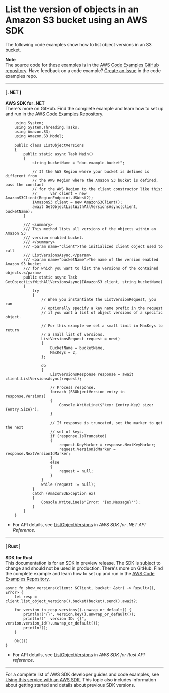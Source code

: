 # List the version of objects in an Amazon S3 bucket using an AWS SDK<a name="example_s3_ListObjectVersions_section"></a>

The following code examples show how to list object versions in an S3 bucket\.

**Note**  
The source code for these examples is in the [AWS Code Examples GitHub repository](https://github.com/awsdocs/aws-doc-sdk-examples)\. Have feedback on a code example? [Create an Issue](https://github.com/awsdocs/aws-doc-sdk-examples/issues/new/choose) in the code examples repo\. 

------
#### [ \.NET ]

**AWS SDK for \.NET**  
 There's more on GitHub\. Find the complete example and learn how to set up and run in the [AWS Code Examples Repository](https://github.com/awsdocs/aws-doc-sdk-examples/tree/main/dotnetv3/S3#code-examples)\. 
  

```
    using System;
    using System.Threading.Tasks;
    using Amazon.S3;
    using Amazon.S3.Model;

    public class ListObjectVersions
    {
        public static async Task Main()
        {
            string bucketName = "doc-example-bucket";

            // If the AWS Region where your bucket is defined is different from
            // the AWS Region where the Amazon S3 bucket is defined, pass the constant
            // for the AWS Region to the client constructor like this:
            //      var client = new AmazonS3Client(RegionEndpoint.USWest2);
            IAmazonS3 client = new AmazonS3Client();
            await GetObjectListWithAllVersionsAsync(client, bucketName);
        }

        /// <summary>
        /// This method lists all versions of the objects within an Amazon S3
        /// version enabled bucket.
        /// </summary>
        /// <param name="client">The initialized client object used to call
        /// ListVersionsAsync.</param>
        /// <param name="bucketName">The name of the version enabled Amazon S3 bucket
        /// for which you want to list the versions of the contained objects.</param>
        public static async Task GetObjectListWithAllVersionsAsync(IAmazonS3 client, string bucketName)
        {
            try
            {
                // When you instantiate the ListVersionRequest, you can
                // optionally specify a key name prefix in the request
                // if you want a list of object versions of a specific object.

                // For this example we set a small limit in MaxKeys to return
                // a small list of versions.
                ListVersionsRequest request = new()
                {
                    BucketName = bucketName,
                    MaxKeys = 2,
                };

                do
                {
                    ListVersionsResponse response = await client.ListVersionsAsync(request);

                    // Process response.
                    foreach (S3ObjectVersion entry in response.Versions)
                    {
                        Console.WriteLine($"key: {entry.Key} size: {entry.Size}");
                    }

                    // If response is truncated, set the marker to get the next
                    // set of keys.
                    if (response.IsTruncated)
                    {
                        request.KeyMarker = response.NextKeyMarker;
                        request.VersionIdMarker = response.NextVersionIdMarker;
                    }
                    else
                    {
                        request = null;
                    }
                }
                while (request != null);
            }
            catch (AmazonS3Exception ex)
            {
                Console.WriteLine($"Error: '{ex.Message}'");
            }
        }
    }
```
+  For API details, see [ListObjectVersions](https://docs.aws.amazon.com/goto/DotNetSDKV3/s3-2006-03-01/ListObjectVersions) in *AWS SDK for \.NET API Reference*\. 

------
#### [ Rust ]

**SDK for Rust**  
This documentation is for an SDK in preview release\. The SDK is subject to change and should not be used in production\.
 There's more on GitHub\. Find the complete example and learn how to set up and run in the [AWS Code Examples Repository](https://github.com/awsdocs/aws-doc-sdk-examples/tree/main/rust_dev_preview/s3#code-examples)\. 
  

```
async fn show_versions(client: &Client, bucket: &str) -> Result<(), Error> {
    let resp = client.list_object_versions().bucket(bucket).send().await?;

    for version in resp.versions().unwrap_or_default() {
        println!("{}", version.key().unwrap_or_default());
        println!("  version ID: {}", version.version_id().unwrap_or_default());
        println!();
    }

    Ok(())
}
```
+  For API details, see [ListObjectVersions](https://docs.rs/releases/search?query=aws-sdk) in *AWS SDK for Rust API reference*\. 

------

For a complete list of AWS SDK developer guides and code examples, see [Using this service with an AWS SDK](UsingAWSSDK.md#sdk-general-information-section)\. This topic also includes information about getting started and details about previous SDK versions\.